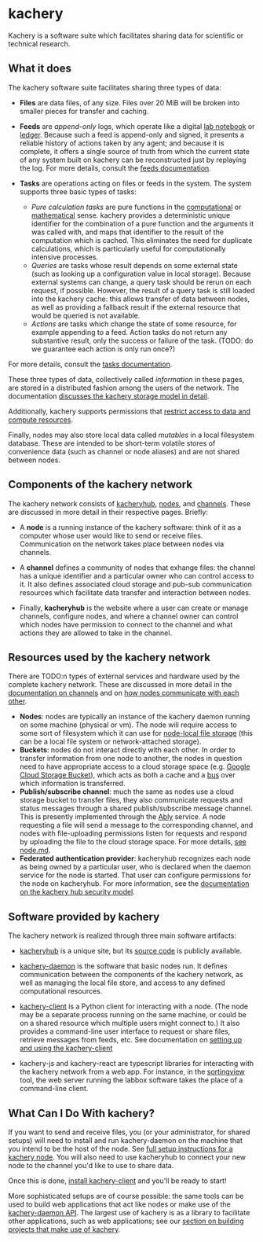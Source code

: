 # kachery

Kachery is a software suite which facilitates sharing data for scientific or technical research.

## What it does

The kachery software suite facilitates sharing three types of data:

* **Files** are data files, of any size. Files over 20 MiB will be broken into
smaller pieces for transfer and caching.

* **Feeds** are *append-only* logs, which operate like a digital
[lab notebook](https://en.wikipedia.org/wiki/Lab_notebook) or
[ledger](https://en.wikipedia.org/wiki/Ledger). Because such a feed is append-only
and signed, it presents a reliable history of actions taken by any agent; and
because it is complete, it offers a single source of truth from which the current
state of any system built on kachery can be reconstructed just by replaying the
log. For more details, consult the [feeds documentation](./feeds.md).

* **Tasks** are operations acting on files or feeds in the system. The system
supports three basic types of tasks:
  * *Pure calculation tasks* are pure functions in the
  [computational](https://en.wikipedia.org/wiki/Pure_function)
  or [mathematical](https://en.wikipedia.org/wiki/Function_(mathematics)) sense.
  kachery provides a deterministic unique identifier for the combination
  of a pure function and the arguments it was called with, and maps that identifier to
  the result of the computation which is cached.
  This eliminates the need for duplicate calculations,
  which is particularly useful for computationally intensive processes.
  * *Queries* are tasks whose result depends on some external state (such as
  looking up a configuration value in local storage). Because external systems can
  change, a query task should be rerun on each request, if possible.
  However, the result
  of a query task is still loaded into the kachery cache: this allows transfer of data between nodes, as well as providing a fallback result if the external resource
  that would be queried is not available.
  * *Actions* are tasks which change the state of some resource, for example appending to a feed. Action tasks do not return any
  substantive result, only the success or failure of the task. (TODO: do we guarantee each action is only run once?)

For more details, consult the [tasks documentation](./tasks.md).

These three types of data, collectively called *information* in these pages,
are stored in a distributed fashion among the users of the network. The documentation
[discusses the kachery storage model in detail](./storage.md).

Additionally, kachery supports permissions that [restrict access to data and compute resources](./security.md).

Finally, nodes may also store local data called *mutables* in a local filesystem database.
These are intended to be short-term volatile stores of convenience data (such as channel
or node aliases) and are not shared between nodes.

## Components of the kachery network

The kachery network consists of [kacheryhub](./hub.md),
[nodes](./node.md), and [channels](./channel.md). These are
discussed in more detail in their respective pages. Briefly:

* A **node** is a running instance of the kachery software: think of it as a computer
whose user would like to send or receive files. Communication on the network takes
place between nodes via channels.

* A **channel** defines a community of nodes that exhange files: the channel has
a unique identifier and a particular owner who can control access to it. It also
defines associated cloud storage and pub-sub communication resources which facilitate data transfer and interaction between nodes.

* Finally, **kacheryhub** is the website where a user
can create or manage channels, configure nodes, and where a channel owner
can control which nodes have permission to connect to the channel
and what actions they are allowed to take in the channel.

## Resources used by the kachery network

There are TODO:n types of external services and hardware used by the complete kachery network.
These are discussed in more detail in the [documentation on channels](./channel.md)
and on [how nodes communicate with each other](./node.md#Communication).

* **Nodes**: nodes are typically an instance of the kachery daemon running on some
machine (physical or vm). The node will require access to some sort of filesystem
which it can use for
[node-local file storage](./storage.md#Storage-Hierarchy)
(this can be a local file system or network-attached storage).
* **Buckets**: nodes do not interact directly with each other. In order to transfer
information from one node to another, the nodes in question need to have appropriate access
to a cloud storage space (e.g.
[Google Cloud Storage Bucket](https://cloud.google.com/storage/docs/creating-buckets)),
which acts as both a cache and a [bus](https://en.wikipedia.org/wiki/Bus_(computing))
over which information is transferred.
* **Publish/subscribe channel**: much the same as nodes use a cloud storage
bucket to transfer files, they also communicate requests and status messages
through a shared publish/subscribe message channel. This is presently implemented
through the [Ably](https://ably.com/pub-sub-messaging) service. A node requesting
a file will send a message to the corresponding channel,
and nodes with file-uploading permissions listen for requests and respond by uploading
the file to the cloud storage space. For more details, [see node.md](./node.md).
* **Federated authentication provider**: kacheryhub recognizes each node as being owned
by a particular user, who is declared when the daemon service for the node is started. That user can configure permissions for the node on kacheryhub. For more information, see the [documentation on the kachery hub security model](./security.md).

## Software provided by kachery

The kachery network is realized through three main software artifacts:

* [kacheryhub](https://www.kacheryhub.org/) is a unique site, but its
[source code](https://github.com/kacheryhub/kacheryhub) is publicly available.

* [kachery-daemon](https://github.com/kacheryhub/kachery-daemon) is the software that
basic nodes run. It defines communication between the components of the kachery network,
as well as managing the local file store, and access to any defined computational resources.

* [kachery-client](https://github.com/kacheryhub/kachery-client) is a Python client
for interacting with a node. (The node may be a separate process running on the same
machine, or could be on a shared resource which multiple users might connect to.)
It also provides a command-line user interface to request or share files,
retrieve messages from feeds, etc. See documentation on
[setting up and using the kachery-client](./client-howto.md)

* kachery-js and kachery-react are typescript libraries for interacting with the kachery network from a web app. 
For instance, in the [sortingview](https://github.com/magland/sortingview)
tool, the web server running the labbox
software takes the place of a command-line client.

## What Can I Do With kachery?

If you want to send and receive files, you (or your administrator, for shared setups)
will need to install and run kachery-daemon on the machine that you intend to be the
host of the node. See [full setup instructions for a kachery node](./node-howto.md).
You will also need to use kacheryhub to connect your new node to the channel you'd
like to use to share data.

Once this is done, [install kachery-client](./client-howto.md) and you'll be ready to start!

More sophisticated setups are of course possible: the same tools can be used to build
web applications that act like nodes or make use of the [kachery-daemon API](./daemon-api.md).
The largest use of kachery is as a library to facilitate other applications, such as
web applications; see our [section on building projects that make use of kachery](./building.md).
